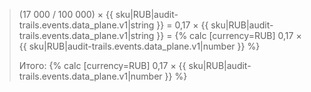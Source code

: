 > (17&nbsp;000 / 100&nbsp;000) × {{ sku|RUB|audit-trails.events.data_plane.v1|string }} = 0,17 × {{ sku|RUB|audit-trails.events.data_plane.v1|string }} = {% calc [currency=RUB] 0,17 × {{ sku|RUB|audit-trails.events.data_plane.v1|number }} %}
>
> Итого: {% calc [currency=RUB] 0,17 × {{ sku|RUB|audit-trails.events.data_plane.v1|number }} %}